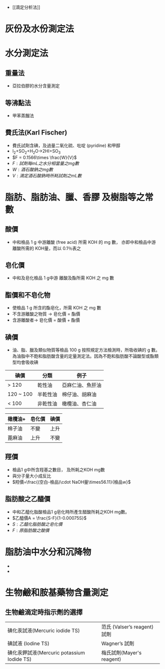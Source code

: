 - [[滴定分析法]]
# 灰份及水份測定法
# 水分測定法
## 重量法
- 亞拉伯膠的水分含量測定
## 等沸點法
- 甲苯蒸餾法
## 費氏法(Karl Fischer)
- 費氏試劑含碘，及過量二氧化硫、吡啶 (pyridine) 和甲醇
- I<sub>2</sub>+SO<sub>2</sub>+H<sub>2</sub>O→2HI+SO<sub>3</sub>
- $F = 0.1566\times \frac{W}{V}$
- $F: 試劑每mL之水分相當量之mg數$
- $W: 酒石酸鈉之mg數$
- $V: 滴定酒石酸鈉時所耗試劑之mL數$
# 脂肪、脂肪油、臘、香膠 及樹脂等之常數
## 酸價
- 中和檢品 1 g 中游離酸 (free acid) 所需 KOH 的 mg 數， 亦即中和檢品中游離酸所需的 KOH量，而以 0.1％表之
## 皂化價
- 中和及皂化檢品 1 g中游 離酸及酯所需 KOH 之 mg 數
## 酯價和不皂化物
- 使檢品 1 g 所含的酯皂化，所需 KOH 之 mg 數
- 不含游離酸之物質 → 皂化價 = 酯價
- 含游離酸者→ 皂化價 = 酸價 + 酯價
## 碘價
- 油、脂、臘及類似物質等檢品 100 g 按照規定方法檢測時，所吸收碘的 g 數。為油脂中不飽和脂肪酸含量的定量測定法。因為不飽和脂肪酸不論酸型或酯類型均會吸收碘

| 碘價      | 分類     | 例子             |
| --------- | -------- | ---------------- |
| > 120     | 乾性油   | 亞麻仁油、魚肝油 |
| 120 ~ 100 | 半乾性油 | 棉仔油、胡麻油   |
| < 100     | 非乾性油 | 橄欖油、杏仁油   |

| 橄欖油+ | 皂化價 | 碘價 |
| ------ | ------ | ---- |
| 棉子油 | 不變   | 上升 |
| 蓖麻油 | 上升   | 不變 | 
## 羥價
- 檢品1 g中所含羥基之數目， 及所耗之KOH mg數
- 與分子量大小成反比
- $羫價=\frac{(空白-檢品)\cdot NaOH量\times56.11}{檢品w}$
## 脂肪酸之乙醯價
- 中和乙醯化脂酸檢品1 g皂化時所產生醋酸所耗之KOH mg數。
- $乙醯價A = \frac{S-F}{1-0.00075S}$
- $S: 乙醯化脂肪酸之皂化價$
- $F: 原脂肪酸之酸價$
# 脂肪油中水分和沉降物
- 
- 
# 生物鹼和胺基藥物含量測定
## 生物鹼滴定時指示劑的選擇
|                                            |                              |
| ------------------------------------------ | ---------------------------- |
| 碘化汞試液(Mercuric iodide TS)             | 范氏 (Valser’s reagent) 試劑 |
| 碘試液 (Iodine TS)                         | Wagner’s 試劑                |
| 碘化汞鉀試液(Mercuric potassium Iodide TS) | 梅氏試劑(Mayer's reagent)                             |
 






